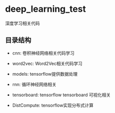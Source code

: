 deep_learning_test
===============

深度学习相关代码

## 目录结构

- cnn: 卷积神经网络相关代码学习

- word2vec: Word2Vec相关代码学习

- models: tensorflow提供数据处理

- rnn: 循环神经网络相关

- tensorboard: tensorflow tensorboard 可视化相关

- DistCompute: tensorflow实现分布式计算

